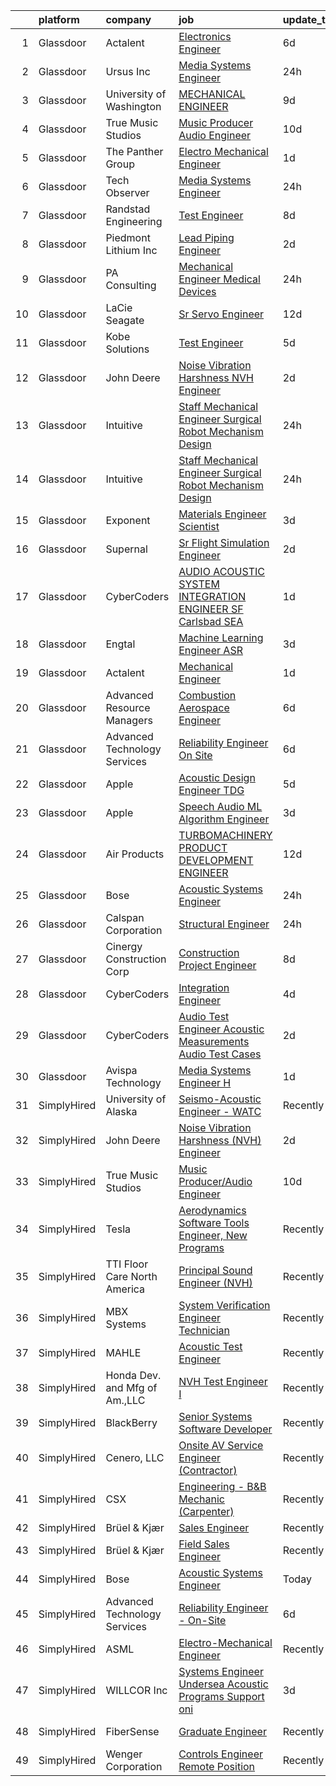 

|    | platform    | company                       | job                                                                                                                                                                                                                                                                                                                                                                                                                                                                                                                                                                                                                                                                                                                                                                                                                                                                                                                                                                                                                                                                                                                                                                                                                                                                                                                                                                                                                                           | update_time   | location                |
|---:|:------------|:------------------------------|:----------------------------------------------------------------------------------------------------------------------------------------------------------------------------------------------------------------------------------------------------------------------------------------------------------------------------------------------------------------------------------------------------------------------------------------------------------------------------------------------------------------------------------------------------------------------------------------------------------------------------------------------------------------------------------------------------------------------------------------------------------------------------------------------------------------------------------------------------------------------------------------------------------------------------------------------------------------------------------------------------------------------------------------------------------------------------------------------------------------------------------------------------------------------------------------------------------------------------------------------------------------------------------------------------------------------------------------------------------------------------------------------------------------------------------------------|:--------------|:------------------------|
|  1 | Glassdoor   | Actalent                      | [Electronics Engineer](https://www.glassdoor.com/partner/jobListing.htm?pos=121&ao=1110586&s=58&guid=0000018200a5b4228a1d9428e2c69896&src=GD_JOB_AD&t=SR&vt=w&ea=1&cs=1_58f9fa96&cb=1657868236487&jobListingId=1007993992996&cpc=654405A9B1E0A9F5&jrtk=3-0-1g80abd93klvt801-1g80abd9li7lr800-fdca7be9791c6d91--6NYlbfkN0ChYVx_I3yfZ_JDY3EFoivtqvi_stwnZ_kRt8Dowt_l_d1ydueao4NE-oUleRJ4yhjjaCXkLI6TM5SYnyHcA3bpY4C8sW-Te_wnZsZyggvTWR_945mmNxkFey5b-fTPWV4og34oVTZJA-HSzyUeXs1O-gGNWcbIZUgM8w35FISNkHYHJtwLbd3bV8m3cPw6YDt2PfpOdEGFBBcSS6fi_hGh3wDd8FCjxCDpypI1P77jxrNjSv3L3ZrSxJIcGlTeiwjfeSFDUDiTwgP-ButYr4JI91nxOP7mxcYM1E94o9rxamiC_wVdFQLaCIqWY-E5LMXBvXiAG5J68GitVQSrP00-LwwUlzDHX5ESbuiZGz3drovhOWLZFp92SqV1m5kx3caSYbLdRgEZFe8LICokvGt5thJPc15micEjg_BA2Utzn225-k3tYVP0apwuXO2ljpvZiLeOwzJUEat7gOQT3Sr90FpQVhqfvProV46AJUJOpGFRf1FNgcrEvydTrVWkN7JQTkpNN9sVF61p4AcZq7mHqwzN4tdEoXtf7tl3N856KrWK8nCG25ll4p9i7flY7zve-rFCT70z9iHIA9hL-V1gX5XHNQQKDiqLWeKGwKrSG6FmUGS-whsD_vquy88Mt9SEDM8xFI6hkpj_jWVFlQWnNc10TNLoq8c9vMio7ChU1Wb55FTJitSusbS50dI4UWcvGzRyc72xvh5BPUROl9AS1IF8-2yV0I9P1KJ1Pp6Kn1Na195XPrxm_BhoasTcUVc1EzELvkAfYXFqgcP049BueiftZjL5LF3B1XqUJYiiTVcuvQ4G4YdntCsZvCdxFnA8NmqOu9CgoNQ_CI9t6tEEkqGCT9k13kcAvWL5b0K7KrQ5Nbqx9IbFltwVMF_Qxc41Q3pM2MknHMe0JwBGy6xAgF5FVw-WLrn6WaaYmQMqxQE4PXm2yvy-CzhFqpn3O_vms2rD-tG_oEuQ07sD9C6_PgQDrmnivXk%3D)                                                                                 | 6d            | Liverpool, NY           |
|  2 | Glassdoor   | Ursus  Inc                    | [Media Systems Engineer](https://www.glassdoor.com/partner/jobListing.htm?pos=113&ao=1110586&s=58&guid=0000018200a5b4228a1d9428e2c69896&src=GD_JOB_AD&t=SR&vt=w&ea=1&cs=1_5f643c55&cb=1657868236485&jobListingId=1008005399357&cpc=65CC663E25211861&jrtk=3-0-1g80abd93klvt801-1g80abd9li7lr800-469d476bb688d871--6NYlbfkN0CT8vBT9H5mqECx2dfLV_FONLPDKpIRssxVwtj05Tmm4rA5I0VNOPdM1oYsK66ov5qK-W12bR39nuZdautxRzyQ-tGf7a9N_KMuh0rx3YgYPPY5iTDyRKJMbPf_7pbIvKAn50V0YNTgg89r0csQO1NGsAjxMMQGKMNR-W3G9CGqhLOp03UscYEcVuQ3dURH2dWW0Fu37qYkxgaoqQshM2G7t3T5MMRhQpiRUgd_d9SBcRXsrUb9NsXlvhUC9y4DoLCNi8J7oBgqiaGO398xM9mwFOZueDy4jYoIaXt7Y9eSkCQ3k11QKc-P-rmtsG5YnHHOHhSUnLb2sqpnTUDDvtRc-aMmDkPO6xyQsBVSWZRUZE-N4p5A9M--zLgmSLRLsOBfFeBYO8xkdeQfLxVFV6PioOQucK4e57CV2LR0Bx8c5ddQJmQEmzY0Bv3yUkx-RmLiaxwgD7-GHF7XMloycJ1QAdnkJ4YYa4jhubhHDU0AkU6K_RSK2ZnBH4kp36fiKm1H6ztu38eA4e-wqDq-wlQKFvkw9ebp88R-wpXd0RFl7VLsYEkxuCg2QvRu5OG7mq2LmotRmF7mS3jFQ5saU49LtIPkqeWbAAnpb60NxV4MhzG_wNXBLNSYaowyCn3FRlOPosfIypEiDDgOemhMcgML4K84UYtvoMOZ0X--pHSALLkuH3BuYEf-69ee7sIDZhzlGTRQs539V3GibFWzlJlzfLzjB7H8JoCZhL2jBYGZ4eOBbsMxS5PTtwS7nesyIvYu5tqEEB3-Dcy9MkvaD9VpUD-RuLJG5AKTpkUpPnDKXvGtP8auOismjXf2cdeiuc6LZQK2WNlI7nRdyEgHxDRDXu-eFoY7kvbfEckXH3Pk_sVH2vbbyerwsD0_HhHNcIu5E6tdTEzroxvS9zPa6TA9vgeZ0U2d7VraSuI3cPPeVXKIr6DpST60mj-JwqA28DM0pQsFFZIbLhOg-fAq_vIhLxtNrmPXF3fie2IpTwC4428CAbhNQndFRzB3hyyQcdzSZyATyeHNIQ%3D%3D)                                 | 24h           | San Francisco, CA       |
|  3 | Glassdoor   | University of Washington      | [MECHANICAL ENGINEER](https://www.glassdoor.com/partner/jobListing.htm?pos=130&ao=1136043&s=58&guid=0000018200a5b4228a1d9428e2c69896&src=GD_JOB_AD&t=SR&vt=w&cs=1_0ff2c4d6&cb=1657868236487&jobListingId=1007985898093&jrtk=3-0-1g80abd93klvt801-1g80abd9li7lr800-a614f354b9d89c6c-)                                                                                                                                                                                                                                                                                                                                                                                                                                                                                                                                                                                                                                                                                                                                                                                                                                                                                                                                                                                                                                                                                                                                                          | 9d            | Seattle, WA             |
|  4 | Glassdoor   | True Music Studios            | [Music Producer Audio Engineer](https://www.glassdoor.com/partner/jobListing.htm?pos=111&ao=1110586&s=58&guid=0000018200a5b4228a1d9428e2c69896&src=GD_JOB_AD&t=SR&vt=w&ea=1&cs=1_c09cd7e4&cb=1657868236485&jobListingId=1007982844153&cpc=9DC6E4D8324653EE&jrtk=3-0-1g80abd93klvt801-1g80abd9li7lr800-e9ad603f9e1e1b90--6NYlbfkN0Cclaa377q9GeGOs9YARfq_eCDzB33vFgKlz5yYjo8czEdQQh3p8lYfEptMOoQyBJ7vsIfvVrQSJWNSSVEZI10H-7dZwhNuTLvz-qEP_0j4K4QBnJ4CqLCnpYSlWHbBS4qIZQgqN5MCnUg--oZJjHYXCubqSoCaROBEaetwyPCIiDI7YfS0l3UIgBx9lj3JYF2t_diEsAY7ZxukFeSvS6Jw1rFoO3ZqXf-EM3BpkSp8PPbjW6SGiwHCn1IQ0rGq8vpxrO_r9o8oOF7mKn2hTNQtMU1ydK5DqcuqIaegt7KGL6t1hV2OJpJxLDsQstdr0IhCuVC-J1UghGMa7PfgeSDGYJ3hSLC3pjupXkaAK39T82NoVfJA0XGvGkhX5Mti0-iwkEH_eG1-3KxrysO8SjO6c52sC6ZdwQyF8r70NB-TAiHOjLiOhi6xBzjGU9uFemGBAfzmfWbjVu8Anvyb3iJcBmMlzgC_aT_XE0braYNcMjHGYxULWU6IRwc0ZnnQQDUVFmTpcpeb7g%3D%3D)                                                                                                                                                                                                                                                                                                                                                                                                                                                                                                                                                          | 10d           | Smithfield, RI          |
|  5 | Glassdoor   | The Panther Group             | [Electro Mechanical Engineer](https://www.glassdoor.com/partner/jobListing.htm?pos=120&ao=1110586&s=58&guid=0000018200a5b4228a1d9428e2c69896&src=GD_JOB_AD&t=SR&vt=w&ea=1&cs=1_0c0c19de&cb=1657868236486&jobListingId=1008002917089&cpc=FB7E4A1762AE5BEC&jrtk=3-0-1g80abd93klvt801-1g80abd9li7lr800-a955d16cff31ffd3--6NYlbfkN0CNPMheye81CzYnvunZY7yovNfSZKsgaMjzK-BTgXufI2fDZqb14OtID8EITmQy8dMLAgwlopokQOIPrB0TEOySzrRRwcpUcOxzWFhLIy7r-JAL8rWW2b2ZkVhm7h48yTMjNtVJfPhNI8bZ4Rpc3CNl9aWPzctMvoKRdxztlERsHefcJTkGC2U83jEkIds4X9ojztxRHznVskkM8VpWf-YZpt4zHZxi1jljG0u-MgTKQf0k187hnRmP2bBA6R5JcG2A-qpLc2-DtimgMTAbck8BmbXmz_jZhoIe_YYX_j36s0fc6TBHW7VZk9XuBB8nRLW-plun0UFW_g2zYXVMvd3fnDP5XgNRZNatho6Yej-7PHnieJw9DjlEnkVQxl68EJRvL9pHKFo7R9g7cZ8ClFYbrYCsCkjkZ0LoPnppPYhFAcHwTkaxdoE4ovprP7H3Vu-bgJ2gq3kSd62op67QNfs_copQNEAVmoR8BZ5Vmeg-uZAe9ChJ8I-UC8RyFoLZ98006d8R37uqoQ%3D%3D)                                                                                                                                                                                                                                                                                                                                                                                                                                                                                                                                                            | 1d            | Westford, MA            |
|  6 | Glassdoor   | Tech Observer                 | [Media Systems Engineer](https://www.glassdoor.com/partner/jobListing.htm?pos=108&ao=1110586&s=58&guid=0000018200a5b4228a1d9428e2c69896&src=GD_JOB_AD&t=SR&vt=w&ea=1&cs=1_267882e3&cb=1657868236485&jobListingId=1008005629906&cpc=923E3B470662C757&jrtk=3-0-1g80abd93klvt801-1g80abd9li7lr800-7d859e12378c66fb--6NYlbfkN0DwzaZ45AjuFEhFT9KwFX_q7sNMQy9EFjVMMpOcxsPwAlMA7ZxW7g0TFsivKbK7f6KxzYOXvJ9pCJohPd_te5tEp8eDUIMDKtr5u9SamRSzgrdNCHb2SFcOVNIe3Ankbjg-qaEw7ezpSQ8jMG8dvpOeliQja8EFjHvpBDeO5JQ7x2iwPHPHSxLX-8qH0GhMlzdO91CeDWQuBw48t9li2mpVN6hbA6OnyOiIcJprOuNmdILHNSLuBOBqpOpkUhynohIiwF2RUpCgVICiBUntV2DctCQySBfNKIKrkrYvbkzzfa8E1P7PwiaNzJPYu8QnHLPpT_rN8855U6ccknXlE7H6sZ1nGw8DGJfqZrnlDaQqX90gjokZAc2G1EcIPdpW8XYf2i2386wozFwEilKfcpUVsxiesBAU2CwBEgN8-o4WjxDB14i-PkkCRK7TcfpCO8ogf4SN6CBsHEU7W5-v_WW7Lj5c5U3P6J8BSlHC_6kRrMVDuRafkTtOnD4p6mYmw2tUcxp-sgna3txWzlgFR6IWq4C7psPSeDU%3D)                                                                                                                                                                                                                                                                                                                                                                                                                                                                                                                                               | 24h           | San Francisco, CA       |
|  7 | Glassdoor   | Randstad Engineering          | [Test Engineer](https://www.glassdoor.com/partner/jobListing.htm?pos=118&ao=1110586&s=58&guid=0000018200a5b4228a1d9428e2c69896&src=GD_JOB_AD&t=SR&vt=w&ea=1&cs=1_50190bff&cb=1657868236486&jobListingId=1007987864467&cpc=FB7E4A1762AE5BEC&jrtk=3-0-1g80abd93klvt801-1g80abd9li7lr800-d97b2e97ce92950c--6NYlbfkN0BDx217eft1lC7uqItkaModCFPNh_e0lnHdKkvEJecXwu4gIqA7CFTnvSYR8MShG5Y1WihNtT4NjKj82PUl6RfqF8WWcK5kgAM0E3Ql3LdTzHDKqViLZN5xr66GgksX6_kOtbjxQ_n6en1OOHgEmABqs_h6ymwHvB23j5OXUYgulk5Qkuztf_5f5S1bKwbRqz-I6r8N5qQ2qS0EQHzieLQ4yLxxlrijRgu1o1gjcMA6UJIkmo4Qu6S0vwsBTIZY3H7c5jtNm8DDr-njY9tb3-Egaixz7F6GX6jwxfz_Gtxb6l07lT154DhC6ioJytW5OZYSS88lJnP5S_BnlIgDmQf5njdgqpUNWagovWBc7k8hVGD8NYWr5NTZQ8FC_SNX6IWArvCqvgiWTOyGmsXEKjYydV11CdgUF7zlGOkGVySWC1eDR0pJuDxrjHAOFr2v3-LsFR79kjU_9XK3Vp4AghMIG3zDB8bPqB_Y4vnZDUVh791mWVjTUi_bEoHzfLBmam2X1kVWeUdC-DE_5IPyD9UBVsBSBLGuoi3tavET6ROyqccwiqyZL6YLPU1S-vgs9XfvvLdVuDOCFOVF_5RtUjppC4XTgON5MkRKy28CvLbH-s4k3gEvsBBi_wYT_FhYTQddA-tgjJSuGg%3D%3D)                                                                                                                                                                                                                                                                                                                                                                                                                                          | 8d            | Lithia Springs, GA      |
|  8 | Glassdoor   | Piedmont Lithium  Inc         | [Lead Piping Engineer](https://www.glassdoor.com/partner/jobListing.htm?pos=102&ao=1110586&s=58&guid=0000018200a5b4228a1d9428e2c69896&src=GD_JOB_AD&t=SR&vt=w&ea=1&cs=1_ad0019bc&cb=1657868236482&jobListingId=1008001468800&cpc=412D8C26869823CD&jrtk=3-0-1g80abd93klvt801-1g80abd9li7lr800-a0b7ebbc51033dca--6NYlbfkN0D0ZqxdZg2TwcIemQ4yr89eGinLCR7bn2QHXosobzuZIJSor4ZPVBOT3B3LgUpy3_-szM6RX6oaQu1ulbbXGBBFeozfYDS9TiibrcR53XS2_UH5draXExadBLWQBRLxbUDaijUqsKygY5ElBfmdcKI60U20sdncDtfz24WXsyuqTUNsVizspID3-l2H5zGT8jup9RFEvVEVYuZMcUCd15D1UWT5mVSuZgw0s9BVm99cHsWbdO6SkeZcZumVi8Z-e9quUyhq2ufH8luVTmQZ7dIn8qgJuADseL2FXJWz7RTnZT8_w28k5yC8AYwBn3mDQPcSii98wjHC159DJAG2OwU9qU9PmA8jDBlvWHR0yCU3a1u4ABOJ-lLnAPwU69BXjKGC9cVNnwDl0yv7yYZPjg-6Iki_WUgvcxoqDcofltUHcJMNnJfWotRnjhgnoL9rNJTf4hq_zySWdhA3zHPEU5llvEk9jzB1by6_HhFrSSnOew-ywWCj9XSq9ZPPsIzxAbiCgwJlwg-FTw%3D%3D)                                                                                                                                                                                                                                                                                                                                                                                                                                                                                                                                                                   | 2d            | Charlotte, NC           |
|  9 | Glassdoor   | PA Consulting                 | [Mechanical Engineer Medical Devices](https://www.glassdoor.com/partner/jobListing.htm?pos=124&ao=1136043&s=58&guid=0000018200a5b4228a1d9428e2c69896&src=GD_JOB_AD&t=SR&vt=w&cs=1_9b7605fe&cb=1657868236486&jobListingId=1008007015990&jrtk=3-0-1g80abd93klvt801-1g80abd9li7lr800-c335d696659ac9f9-)                                                                                                                                                                                                                                                                                                                                                                                                                                                                                                                                                                                                                                                                                                                                                                                                                                                                                                                                                                                                                                                                                                                                          | 24h           | San Francisco, CA       |
| 10 | Glassdoor   | LaCie Seagate                 | [Sr Servo Engineer](https://www.glassdoor.com/partner/jobListing.htm?pos=122&ao=1110586&s=58&guid=0000018200a5b4228a1d9428e2c69896&src=GD_JOB_AD&t=SR&vt=w&cs=1_f0903b5e&cb=1657868236486&jobListingId=1007978474343&cpc=8795CF9063CD573D&jrtk=3-0-1g80abd93klvt801-1g80abd9li7lr800-b4d429cffd9dd0bf--6NYlbfkN0BVweAbpb_qTG7kONbvOXWOFpMik4mIBI_owmbH0tVOH8GIYTflTy_o4IUi18-ZUUyDH56jzXsi4Yd0jbqxjbt2uybHB3WUFjdOGXfb1sS0wXcTrS2bmmDIjza3lfxt8m96sMgaU_NGuXrpBm5slqcuo3ORsfiCWvZONU1hhP7extr645wA7d_zf8VJ-n2XNCBJC7yvMLpdCtp4C3CsCPQ1ZHiPstwzwdHHyYQMPsw2Y7dLPguNXCWVAOJzbyKUojCmASnMz_ixbzsFxeUGyY7oWb3OGqEI5r4RY8GmwHO8pGRdSNl9DT9ACicWZulJ4_mcnh6kim7J626d9XfzAblfcifWqeLqK77QqRfgONqUkT8KIMM3te41NG_Lw5NMMKoC4v_5kStcJksnFSlyICg4H9Yvih2wbyt8Y8h2Mz35r9pEyzN5JBVknvBrHcPtfNWglpWAe4v7p4RccqPQo1CBrGGesy1JFNfrxJB_dspkKzbpwHKu0P_fSqRFxHAilPvRZ7SFjt6aBdiOqLXYohV_u-GmmNSwdnjfWK3mdy4kBmyDtwwBmcDQqAM6aNbIOjVCFh8_7Vb1UTivMA_JTXgYtxduZS4VoKOUOqdaIWbn4darWCqFtMBHbzpsbQiW7_U17YjM6zg1fZGFkx0tMjUbmqIS5ZsUyk0dx1UbWQbrJdRSJuzXeR3XMZJuIxwpME07oXPHWp1CjpqmQiDLTHuXguDxWeZ25QkN5JMX_iPFNMdlh5fiwB83W1rc_p6AlJiGfNHrx2tQAi0CKCMPkowRn-ywQP5toA3sIE36g1gl7FLOQUkbGEut)                                                                                                                                                                                                                                                                       | 12d           | China, ME               |
| 11 | Glassdoor   | Kobe Solutions                | [Test Engineer](https://www.glassdoor.com/partner/jobListing.htm?pos=109&ao=1110586&s=58&guid=0000018200a5b4228a1d9428e2c69896&src=GD_JOB_AD&t=SR&vt=w&ea=1&cs=1_6c3c3f59&cb=1657868236485&jobListingId=1007994163416&cpc=74FD5BE86273CE52&jrtk=3-0-1g80abd93klvt801-1g80abd9li7lr800-1f550d8df26e2146--6NYlbfkN0CtwOkgDuej6vPfWODMxjOIyNEohQmdYMppGq8y8dOpBpQU0a6GBGh4fAhy4oqSDQ0JsRv5PMI5_sT3jN4xW8V1rzuuyuOD0KBWGdlKU-jAyOFxRFYSshWaUNgWjEq9Rd0qedPLsddo0oVbWI4_EqMAMb0IUZZRbAfg4MLgFeBhF4KJfnNu6Kw86UAMDyNnIbXEe7TZTri0E_awvnOpEl-05T_qJR_m55RAHDrWdxQGHpMCxpOyqtKjR8cHrSAq99PVdGwpwcqJNH6elCp5M9uAcchEgum_MrnVX_84Qgvx6seM4dkhuy98awAY9A8v41Pn4UAalLhjIN7K5sQOyC9pJQKP5I-fv1GENfEM7JOseU5TX7C39oi3X3QerGZc4alWVdXzRchCiBEDhJ6tJiRKghTcFms_NV5IjVYZ4DAoeZayVWtABz2hwRfGak5UmzEnbkSO1TOlxft8LF28OxPv89jUhR2PtjfD9Q1QwBLuJTwdin8ml7GSK4N9oHXo3K0%3D)                                                                                                                                                                                                                                                                                                                                                                                                                                                                                                                                                                                        | 5d            | Tempe, AZ               |
| 12 | Glassdoor   | John Deere                    | [Noise Vibration Harshness  NVH  Engineer](https://www.glassdoor.com/partner/jobListing.htm?pos=126&ao=1136043&s=58&guid=0000018200a5b4228a1d9428e2c69896&src=GD_JOB_AD&t=SR&vt=w&cs=1_9d78bf7a&cb=1657868236487&jobListingId=1008000735216&jrtk=3-0-1g80abd93klvt801-1g80abd9li7lr800-dd2cb520603bd86d-)                                                                                                                                                                                                                                                                                                                                                                                                                                                                                                                                                                                                                                                                                                                                                                                                                                                                                                                                                                                                                                                                                                                                     | 2d            | Waterloo, IA            |
| 13 | Glassdoor   | Intuitive                     | [Staff Mechanical Engineer   Surgical Robot Mechanism Design](https://www.glassdoor.com/partner/jobListing.htm?pos=125&ao=1136043&s=58&guid=0000018200a5b4228a1d9428e2c69896&src=GD_JOB_AD&t=SR&vt=w&cs=1_893e2f3b&cb=1657868236487&jobListingId=1008007022337&jrtk=3-0-1g80abd93klvt801-1g80abd9li7lr800-56552dd39ab42d9e-)                                                                                                                                                                                                                                                                                                                                                                                                                                                                                                                                                                                                                                                                                                                                                                                                                                                                                                                                                                                                                                                                                                                  | 24h           | Sunnyvale, CA           |
| 14 | Glassdoor   | Intuitive                     | [Staff Mechanical Engineer   Surgical Robot Mechanism Design](https://www.glassdoor.com/partner/jobListing.htm?pos=110&ao=1110586&s=58&guid=0000018200a5b4228a1d9428e2c69896&src=GD_JOB_AD&t=SR&vt=w&cs=1_524177c8&cb=1657868236484&jobListingId=1008004896462&cpc=39721386339D0809&jrtk=3-0-1g80abd93klvt801-1g80abd9li7lr800-41a99cf9301d8b27--6NYlbfkN0CVLFxT82VtNfmvsP972c4UTK5cNMgB9zFKAkCpYhwDBfJSwXGaL5yqnr-uZXbRyMcm4BL0AxaLhrfLPL_JsWm-AnJDOH7eBLWYqC5K2KIBMdY_viBRzylTr1qEDbPehzlACYMPHLEBkEnQGvrI42TdQPDsF7Iqk7X--j-MSLu7pzDJyULkKa6cYylc7zyttrkubX0NcbSUt0bX4pvXNAOmcUau19cLORyAKYBwEfU0Uya9wrI8HE5O9lwBvcWRsVoguI8rYhsG2tHXuQ8qqrZwSghuWpRF-RrV74C5T50efFU9eSUbLXhf83VFTeusGd2cf9JGFEfvVXx8T8Yd3A7XEdz15er3kWmNqeIUJ6Kr8VetCjy1_XGLtRiVTCS-e_UGybuSNPVo_NJ2jPrbrLYjnR70tHDl0MxCQceHZRClJK5X0_B3W-00PYuPT6frxiEFDoiKVXKNKdUZ18ATK65NaxzzogjflUX8OkqoYcVduVlBnNzfO3o4JIn28ObexJBp2oq5LYdfXblOVidXIhccWX0eIQK10rXCJWbFMDJZv2ej9fbUPqUgdsGpZv5aC1Sebuy44JXag1bEHEXXKW5XtYKWg75-vrzPK0yUbbXHce894ZM9Nk1OLpOVO1uY5oHOXGXO0HSEYF49HyB8T7qB_yFOJ0JSQdmgLbFdgWlYgHlrMTRP_ULKVB80_M5331mL_WHbK9nezzUIUf9oSQT_LwsjXvcMrmJ0BwVyI2FGKrNaU02G05V0GPozip6xcQAt9Qzc4WSI5b8tdcyOemIgZzJlurc7fEhsH6zXxCRZ37fn7RSfLwVFH0PylVQI7gTuzcr_Z0mpAO6dOyhJd7mqVIvhg5ED3S75ycZacPWojR5LNXrPpSQnrFVknaFx2LVHwTT1pOb2KhtXTd5vaEMMwY0f_GWRO95sVahv6X2FRiGCqDndN3DcHyuV2k6MB3w_ijk1xVqdjpU-mjy5ACgW6AJMIPLYLa3Vw0En51zVWokqbDW-aKy7XRbAj7RHSJ9Nbk87-HHM2Q%3D%3D) | 24h           | Sunnyvale, CA           |
| 15 | Glassdoor   | Exponent                      | [Materials Engineer Scientist](https://www.glassdoor.com/partner/jobListing.htm?pos=123&ao=1136043&s=58&guid=0000018200a5b4228a1d9428e2c69896&src=GD_JOB_AD&t=SR&vt=w&cs=1_50d6c5c9&cb=1657868236486&jobListingId=1007997793659&jrtk=3-0-1g80abd93klvt801-1g80abd9li7lr800-8e7e53509c7f23a8-)                                                                                                                                                                                                                                                                                                                                                                                                                                                                                                                                                                                                                                                                                                                                                                                                                                                                                                                                                                                                                                                                                                                                                 | 3d            | Menlo Park, CA          |
| 16 | Glassdoor   | Supernal                      | [Sr  Flight Simulation Engineer](https://www.glassdoor.com/partner/jobListing.htm?pos=103&ao=1110586&s=58&guid=0000018200a5b4228a1d9428e2c69896&src=GD_JOB_AD&t=SR&vt=w&cs=1_be8334a6&cb=1657868236482&jobListingId=1007999465180&cpc=D01F56F24F237C35&jrtk=3-0-1g80abd93klvt801-1g80abd9li7lr800-870ac006dea8b0a9--6NYlbfkN0Ccg7ImYjeAirhg7Bq-IeAuPvIhWFhDQgCdPewo4vs307Y0fZHyujNP_iBYd2DZpe2ZiyOGq3HLvE9QyHphgYr3tVfhE4xaBDKNa-fcYgHJoIpy5Ezqax3WS4PvdN7gki0ckJUP30_nJ5WtYG08HyBCQrJynsMdsXePaZO5WMIDUtWoBB9LMaoR6xkbZOia5JCqGDL6wa5y3vBpsEmKLuq82td0ZWBQLYpn4OQYEWK3W109SyNHTA1LbUNPbHEnnB1u4Afg6oe_mTWBpdaU_VATLox3DU5VH2SBLkOILrBBFyLlLI2XcoPgEaDBNIyHOVHk_36xCgXfXahE3PkYUm0sgUGQRZrST1OROYS1RW8UeyaI3xKNI-2NDdjGjNfnb5OWhNupsJXb0eKv0VFQEDqS_Q77_rOvqHWtQXOgXCcPwmeoYvcorIqxXpKSzyD2YWk%3D)                                                                                                                                                                                                                                                                                                                                                                                                                                                                                                                                                                                                                                            | 2d            | Irvine, CA              |
| 17 | Glassdoor   | CyberCoders                   | [AUDIO   ACOUSTIC SYSTEM INTEGRATION ENGINEER  SF Carlsbad  SEA ](https://www.glassdoor.com/partner/jobListing.htm?pos=115&ao=1110586&s=58&guid=0000018200a5b4228a1d9428e2c69896&src=GD_JOB_AD&t=SR&vt=w&ea=1&cs=1_62a1763d&cb=1657868236486&jobListingId=1008003039662&cpc=F4EED0218A761C36&jrtk=3-0-1g80abd93klvt801-1g80abd9li7lr800-e32baabdc9d66c73--6NYlbfkN0CpFJQzrgRR8WqXWK1qKKEqALWJw739KlKqr2H-MSI4eoBlI4EFrmor2FYZMP3muM0j5H2zccCLKl_0bZK7_MP54-UQ7oKSsvv7b9hp2543lgURBfXQU5Mh1xyr_LQo2NUCy34zZPokTjaVEhJDlsgvgEGB0oJYu5pLVwN6bP2Wp6e2gekSoTWRntcwZx_lr02B1WhvypQ6xFvm1GAs-2rGv1agw63fwGAuVzABlAk2AOHKZgId7D_2SRbhver7xvml_R1Ic8kpA5oOKEsEjvugxoBRCdED3rxgKHBC_IVZvKLcPWXvYXJnMfNyBYcZFmDoVk7fkX-n7_UMWtlyaY7Oy3A_EKetrV5akOldTdjZusgUcerGpljNkCPAIyAHYRyVw0JAMFq7lnfHxylO4O6NW0Fz5qvuf2d50plFGqkDf0G__GWzjiMkoNVGY5swM-HwEBaDZ9IiaYtxgf976AEYbxW3oe5AmrS9D6_T7_Jb11VZ2oA8fud1-NtPgK60EQGf3f894s3RpeUW-s4sqQeJBuGYw7HjVHoQa8kYpz584sYIWBdVeK6Q_eGtiSNOvlnlm8UgH2JDFz9fzvXgzgTOFyXhJP7Z4DwPN0qF4ywxuKcFaaza3F8ZswuqidL7oRRJBtzipEfy0u_22qVdLcSiqx_8ltnLxjCeacuuQohd6ub2SEcc6CQYEleOUKnCvBOsNsG-Qy0OOZ4_n1DBB-Zsj67Z4fcipQ1nWxoONzavDUkmi6ewqAbJ4jWrd7XkICcdLLkG8G3JT7GMPgrwR7UDjlYbDofCqYgfSDVskZ4xfIVnHUsGHIqVcDl_CTBkMh8eVBRK1aYi94yel0sCoZxLFb-9ZJnEcy3mfqk9qT5UsjQvFDqeCkcT890Kg3U94JdCoV6e2bCjm3n5BziOWl9qtwYuSblUUsX9n1Hz1tCsrIbwAcuinxnWXUSVnAmM6_uUtmNot1B8m0x1aBGZbY-p48X4-uv6i9kZI-fKcvVmIQ%3D%3D)                        | 1d            | South San Francisco, CA |
| 18 | Glassdoor   | Engtal                        | [Machine Learning Engineer  ASR ](https://www.glassdoor.com/partner/jobListing.htm?pos=116&ao=1110586&s=58&guid=0000018200a5b4228a1d9428e2c69896&src=GD_JOB_AD&t=SR&vt=w&ea=1&cs=1_54a7aecd&cb=1657868236486&jobListingId=1007997755452&cpc=451933188B21919D&jrtk=3-0-1g80abd93klvt801-1g80abd9li7lr800-57c54c87bb7028a4--6NYlbfkN0B7Z8t6fEMDh_BTkcJVPNJicKvZQEBTy5HSwyHa20ewqmyfWNXjNsfvmtdqiCQm-EwkGVhWC41tiaOwT4RJOvFaYLrX-A9mBxUONdVTB_Ej1QsSiwNN0O5IOk9T5wRqEiv7VuoY3SrlmO56p9giBbb46N8MiM-T9iL_-j5hpUSJaWwarBZeVvyE6bPuUp_PSh5FDizlB_xBaEo4hlVKqtOPHUDkhQ0GOg9JW0b0LvDxx0GRCztmmRgJ2L3aBaFfV7pHLQtsvfnZL67cWuTyjWOE6XAYQCMPRAgZbGwKgpCynDHocMi5buEsuMAeU8K23K6uSO39IbOsI8YNwFklZPMnEZOFLoTxRPeUxudEYLcLz7taZHTV8LvH3-bO2uh4snj3ubZftyVbqifllnIL6IBM1BSQi5X-SKWJtUNMdGgeG31TKpmG5BJm1-HLoBgbYR52RGv1OrWMqbTNb0Mpm96-xZXanzyW67QmdArg4fVRZ_c7YyJLd5LIcvNh7LaE2WAabuWMvFmL3YndIuipZOuk)                                                                                                                                                                                                                                                                                                                                                                                                                                                                                                                                                    | 3d            | Remote                  |
| 19 | Glassdoor   | Actalent                      | [Mechanical Engineer](https://www.glassdoor.com/partner/jobListing.htm?pos=119&ao=1110586&s=58&guid=0000018200a5b4228a1d9428e2c69896&src=GD_JOB_AD&t=SR&vt=w&ea=1&cs=1_1159a826&cb=1657868236486&jobListingId=1008004163551&cpc=155EB9D5185558AF&jrtk=3-0-1g80abd93klvt801-1g80abd9li7lr800-e2987cea1d3df40f--6NYlbfkN0ChYVx_I3yfZ_JDY3EFoivtqvi_stwnZ_kRt8Dowt_l_d1ydueao4NE-oUleRJ4yhgpYyY0oexsXsHmNJeuGx_3FWqQtIMQq5o50H1F9pDabhDpXuhTaOXoa2BZEIOVCj_LT1JmGM9WLxUlgS7H6r7jZztCHMGGhsrTrKZyaB6yFmgRCss-xPwKIOTy4fpFnEsss-JZX9YX7-tbOXUWPwT1WQeslQ8Bp7f4dlKiCvwELEFfzBujfcuqOr0BDYb3ZXhvSuZ2ypuPf1zlBNuJOU5EvUpzVRYzcQUNkkgkXfRTlPXZLMC_v7QxP1E_nFrJD528EUWsXxtpWNm9ISMCZ9JXw51JlBnVtLItFcQnjF3JnRxz48tGhY0rT8Y1JVZIgsuVgBWw2CkvIWEoJl9UzYL7AAIMS9JBS36MT0eLiVbciu0z4Ubq2MpLqeyJoxTDjRRWzBpgHuyxJwWBjikLiDDNQ9bPwgLUq3lHpaXBsXA4F_aigIw46JJYjsznltqKinek0HoH4nJ_sXuif34AeqdsHccejDjMeJy1BTY2hCa6VqHmVAZSKfeKRjYGPpvbgD_fi3aBUanvrMhq4mmoM4dH2k5j44Dof3JRLd1uA3VYxm8VRceJ_ioaqyR-E2azTrcPOd1ZLzMfAY4jblkBRuKl6gnxvcyDpkXExj86zueX6x4wOUbUiriJKdEe0Vv7dQ3dqUTVrJeaubwo3Qv4hi38g8Sxe1nb3lASjjQxNShd8XmZ4GZDJqyneNqZ7plQ1xdQYUfMqPnRncQxdFApxa-DB30Bp7t1eMNCOfkuGwUWPYgG8YOnux4KmSoaWIYmQco0Kc6L-nLITK1RZj46aznhittA4s1YdnMBtbOCixDSow8r8qe4TS_XkA8J3YZyi1eW6aDvMCqOmHs2eJ7Ez6gQ55Kgoy-EaHfDlNZJODX3_zRzuGukMWqyRdSUMQNi-WvsoGqFTIv-Mj7pigEvkJ29Rz0eJvrfVw1QQSsRABh-xw%3D%3D)                                                                    | 1d            | Charlottesville, VA     |
| 20 | Glassdoor   | Advanced Resource Managers    | [Combustion Aerospace Engineer](https://www.glassdoor.com/partner/jobListing.htm?pos=105&ao=1110586&s=58&guid=0000018200a5b4228a1d9428e2c69896&src=GD_JOB_AD&t=SR&vt=w&ea=1&cs=1_eb82ae89&cb=1657868236484&jobListingId=1007993653577&cpc=5D10E799EF7E9049&jrtk=3-0-1g80abd93klvt801-1g80abd9li7lr800-c47e3d676968256f--6NYlbfkN0CNzb4Hs5xbuPnbVFjFzT9Ghi0vDdROB4hYY0Obqed2kL6ZbeRlcJz-7b38Z7nA4C7Kpl2ltYNJXQKv9GvCUGee7HGfPduMw9_RnrhfaVUXd70OdoNG5tyWMEuqWpBmGQIJ-r1PXiiZ9lhB3qfyYwRQ5YP7ztWc2hzVtxjpYZAVCp79Vtz6tsy_ChCI8mgW_GzePACKvAo7vMzckQ9tk7gs7UuLGhgCM4OT0OAKeIcIHxoOCQy91DEZ2BJ_IXKfKzSZqYf9wp6rkusy4t8UeBNlJQ3dXNm2IpRYBEmMe5uv8-dvgaqy0rApt-VrP1TWpPrJmt67o_Do_P2-oYU9qcoNCDFl6clilmXqzy0B9UWKRtD5zaSZoB3x11uwtflEUbLoaal1rFgl9a4Hy_hRlrhzraAt4GEcUUZlOIiY7126WfnSiXqUAelsc1pC5rDp-P0HuPzEf39KujQTAyV3q9gd8aUYIm93IxhMuprQQwQ7eyvS-OM5AWxx8fqaiiwxvNvvPWJcr6HNa5nm9pZUiQxEIwuxDLa4-cUJ9ZkR4_3A_Z9-0vCstSZBTsw-UJZEejuZtHhJ3Q2bow%3D%3D)                                                                                                                                                                                                                                                                                                                                                                                                                                                                                          | 6d            | Indianapolis, IN        |
| 21 | Glassdoor   | Advanced Technology Services  | [Reliability Engineer   On Site](https://www.glassdoor.com/partner/jobListing.htm?pos=101&ao=1110586&s=58&guid=0000018200a5b4228a1d9428e2c69896&src=GD_JOB_AD&t=SR&vt=w&cs=1_a030d5cd&cb=1657868236481&jobListingId=1007992893217&cpc=A30768B7258D0A01&jrtk=3-0-1g80abd93klvt801-1g80abd9li7lr800-04186c604e7cd986--6NYlbfkN0Ds348uJhgG24svJkFYk9t-UR4xXIDwpF4v8O9oi2NcqXfJdB4oeOuBeRE0rxaNEAZ7i9SrcWDuLCCrSD7cToQqqk6sXdFJXRWjPpIt76dG8KYCT0i2GPwUwZqPIueaEKTpO7TJdbzKwbjeoWSXdCTZoMTf85O4n0cW7oR5CVK8_K73-iRwMG2v0HILgezAx2VvnYObTJ89n1XNg7jOlCPECWSAcIH6WqogrlnaQMxbiWCQcypaARFTuKxlZpXNH2rtBJ1Vk7L6TYNkr0V7Fg3CrFhUYPOuyPl8GGmqbGmHAaX9CYLoAA_3OTR0OdNa2hnpYXJZXayCBrHtdRrq1bPjLn8Yh7x3KUsrGEr5EZrVHLbGhSpxr2Tvnmgy2pRzToLrWZ_efY4qts3fM0DYCjBgGWwAp1Tf-LpvtmhIGFpmfb_xSDV-J4pRNpE0v_ppNH1scoSFFGhhKg%3D%3D)                                                                                                                                                                                                                                                                                                                                                                                                                                                                                                                                                                                                                              | 6d            | Jacksonville, FL        |
| 22 | Glassdoor   | Apple                         | [Acoustic Design Engineer   TDG](https://www.glassdoor.com/partner/jobListing.htm?pos=129&ao=1136043&s=58&guid=0000018200a5b4228a1d9428e2c69896&src=GD_JOB_AD&t=SR&vt=w&cs=1_58ca2b7c&cb=1657868236487&jobListingId=1007994885774&jrtk=3-0-1g80abd93klvt801-1g80abd9li7lr800-b12d67cc08610de3-)                                                                                                                                                                                                                                                                                                                                                                                                                                                                                                                                                                                                                                                                                                                                                                                                                                                                                                                                                                                                                                                                                                                                               | 5d            | Cupertino, CA           |
| 23 | Glassdoor   | Apple                         | [Speech   Audio ML Algorithm Engineer](https://www.glassdoor.com/partner/jobListing.htm?pos=112&ao=1110586&s=58&guid=0000018200a5b4228a1d9428e2c69896&src=GD_JOB_AD&t=SR&vt=w&cs=1_a095ed2a&cb=1657868236485&jobListingId=1007996674309&cpc=334ABAF5D42DC775&jrtk=3-0-1g80abd93klvt801-1g80abd9li7lr800-bf490df8c5c8f72c--6NYlbfkN0BvKrLyj5gPmtZO9T8euul8TCxuuKNOtzRJOomxnwSEodTz2Bc-sPZl29JElYHfcoT5JkzkyDtcW2W4uvyqfu8T86FcrpwWp-zxD_GQy46AaRECjHS4gDgvhOd-XiwfhLC2IJWNQ1wR90-sTctugT53Ab4Nc0kbg5lcQK9_5XYRvceugbv3kpd48xN4J8zwsU03H2pWCLNjt8m8aJwK-21bTTvGzCq_g2zav8cCvmQa2sqz3pYAa451RIp82q82F-TwhCVjBp7-hANwwvBjpi0ZwMMuyLQZC5O9iHtDDbSXI5DISrUJQDUwAPmq9sRkdmTfpSg8JTdMeUoH29R9Q4i9wlqlfB4G1CPr32cm6uwo-vHtcGRksMkVnP0bD7ysc0g4TgJkCeaU69LnpQPNf_zGZIVDOYbg5awCDd7TqqZiE0OynAd7-_-gkpqL3uiArQd-zC5rVoEc6h6PYY5Yp9LTfiML--jy09kRANH1jNLIKFwoVkJ0_LGhF4CFLRLgAGHI1BYhZRCHfVnVQ8MO2dCNkZmMa43UXrbmi2P4GLGriNc9Yis1Dzg8OennUL3ecLKIT4f1QEnG8hQHfnhaGWu1Y6iFuzOekJFoAEByfytooZ9fx01grX-vavFa10BKZCChbL_k_V9Q55pRZr_fuQkZtPKwutoJGfGWh7hGc4juS2d9u279PPwQbSYvDTgvnLc97YdooYjmDYc_AmgvqedhyICw7BgkFPVgFQ42AwFvnoz7aIg9OT9UHtCSGVCEOgHgm0de5dnu0LR3560XY7A4Rb8XTbjrL7K6-Rm60MSswvdPWwx4X1eJuDz4OWIQMikLWECTkAZlsp3XW8Er2nMcxPBY_GkTuMqNIl3JjYbJ5iqWrGOcSZYJQov8PqbVAItJ8Ge0ElJHjLD8BkZfKrwWuUcsmHgXhdKnBqvIebwj3SUNSgWMI4fLNY707IGD6hpj8dh88PMhSrgHZzwNnd9L)                                                                                    | 3d            | Culver City, CA         |
| 24 | Glassdoor   | Air Products                  | [TURBOMACHINERY PRODUCT DEVELOPMENT ENGINEER](https://www.glassdoor.com/partner/jobListing.htm?pos=106&ao=1110586&s=58&guid=0000018200a5b4228a1d9428e2c69896&src=GD_JOB_AD&t=SR&vt=w&cs=1_aa0b9de8&cb=1657868236484&jobListingId=1007978500507&cpc=83630893E902B957&jrtk=3-0-1g80abd93klvt801-1g80abd9li7lr800-7dd0a22ffd22b2ab--6NYlbfkN0AEVkFsOi_nmqAnuT6w7H761lIqN12_Jd97PaERi9O1flMFGPUqzjLB-G4-qZ4Fs8OKE4Wrll-5TnCjwdaY02bY8NQaRqEPC1AcyATa25Hv8-OBr9DDydDjn2QCiXI0bCn3MHgIjyBDCmPv8wEZeZL-4q5Ie_X27M-fIcSXppSx2N0eFFx8w9qY8IN0EWmFicwGOxYK33f7JkbRQvPONHPZs5NpBv4Inx6xZ7d9wY_aw0vdaqL4OljPQLECCVQOpVTvSxrWKw-9HPDO2igbGbDyw_UEefhUNOt1kJNkKzGmuXOJiF52FZRQUGDJvfJP-UnT1EWmwAgt4e27nvThv126Kex042WS7QJB_-FO6v8a3Po7EQTSQmelWbnVnpHf_OwTytm6X0N84HUUYiyKMWFX5S7_olXONslzKQiSsOIXZtetYjHsaBizNBTKJuMzBVvTEd_cuBEPWyzk38F33zShBwGuYQa4Va-wlIXye0Zpdc6sjb5EZZyymr3cIO99wDDd-Cf8wsIQrcwsw6QGID8CLlES0lZFQHxVUKo4DyuuYnu9Irf5GhjHjiS-NwBctVmdd3Hc6ZXWt7ENGos-km_qCJIrCy9uIaHI1Lqpb9JngTJhpGOpvWlz)                                                                                                                                                                                                                                                                                                                                                                                                                                             | 12d           | Bethlehem, PA           |
| 25 | Glassdoor   | Bose                          | [Acoustic Systems Engineer](https://www.glassdoor.com/partner/jobListing.htm?pos=127&ao=1136043&s=58&guid=0000018200a5b4228a1d9428e2c69896&src=GD_JOB_AD&t=SR&vt=w&cs=1_cb34ceda&cb=1657868236487&jobListingId=1008005995606&jrtk=3-0-1g80abd93klvt801-1g80abd9li7lr800-841f39fc7631148c-)                                                                                                                                                                                                                                                                                                                                                                                                                                                                                                                                                                                                                                                                                                                                                                                                                                                                                                                                                                                                                                                                                                                                                    | 24h           | Framingham, MA          |
| 26 | Glassdoor   | Calspan Corporation           | [Structural Engineer](https://www.glassdoor.com/partner/jobListing.htm?pos=128&ao=1136043&s=58&guid=0000018200a5b4228a1d9428e2c69896&src=GD_JOB_AD&t=SR&vt=w&cs=1_440ead04&cb=1657868236487&jobListingId=1008006797347&jrtk=3-0-1g80abd93klvt801-1g80abd9li7lr800-5b4527cdba390b1f-)                                                                                                                                                                                                                                                                                                                                                                                                                                                                                                                                                                                                                                                                                                                                                                                                                                                                                                                                                                                                                                                                                                                                                          | 24h           | Saint Paul, MN          |
| 27 | Glassdoor   | Cinergy Construction Corp     | [Construction Project Engineer](https://www.glassdoor.com/partner/jobListing.htm?pos=104&ao=1110586&s=58&guid=0000018200a5b4228a1d9428e2c69896&src=GD_JOB_AD&t=SR&vt=w&ea=1&cs=1_e9a146d9&cb=1657868236483&jobListingId=1007987637041&cpc=3AA3C13EDDBAE8D2&jrtk=3-0-1g80abd93klvt801-1g80abd9li7lr800-ae652524c887ec09--6NYlbfkN0ACTeRvGRFS6hadW-07x_K1RnsIE8OdH4tufuZ5eRAiXj0gAa_UNCxgILxjyPCIXYqXzlBXj2Tyk2NpLM7cyVWATjpacSC1oNnGANRlrIhh4hhQjtAE8ez6MffbMa0SCydr0Tf5DekbShODnlSynmmknbe6vF86wMgZ2QTAlwu2zlrOcCjKH8GYuSRzfN7wbSrO8sEB547NAg3ki8gHeiUgIW0YzIqI1vMXi7dYWPz4LDqtDfHHVuqrF_9VLyrL0VMSvVixys_H3KVUx4Ssj1G7jdIUeKq0rc1AWZMmTLYe_p_L9-9WJsxaVjjO_gcd3mG7gKajc0HG9eCXc-yf60MLwaRw_onVqHZLjZ1ppJNEfJYm4LzipDvrUxDbg24D7MbxYsxP0quvZX4kJ7zob1qMeO5MqEoT33XENUy_Oi5c_bamNgQuIKExoJm6lRF7bAQiKBTE225tRBjyCKlVzXUoKxdQvsbhEpsmONG9abxGv5EgcimeRhliynAIiX97uPIlhrLcCb9Qy90h71ZQi8d7)                                                                                                                                                                                                                                                                                                                                                                                                                                                                                                                                                      | 8d            | Los Angeles, CA         |
| 28 | Glassdoor   | CyberCoders                   | [Integration Engineer](https://www.glassdoor.com/partner/jobListing.htm?pos=117&ao=1110586&s=58&guid=0000018200a5b4228a1d9428e2c69896&src=GD_JOB_AD&t=SR&vt=w&ea=1&cs=1_fc6f98cb&cb=1657868236486&jobListingId=1007995314912&cpc=FB7E4A1762AE5BEC&jrtk=3-0-1g80abd93klvt801-1g80abd9li7lr800-a0a65fd2794935aa--6NYlbfkN0CpFJQzrgRR8WqXWK1qKKEqALWJw739KlKqr2H-MSI4eoBlI4EFrmor2FYZMP3muM3BIApJ1Z86uM6lEB-2npWB2FJeragRMwfbg4BbwxwuOo86ImaQeth8vUTtTKn7OYx5bLIe7BjxxWFJOyA0FPqSqLV0-giOoju8j6QXzJ3NG3qoKWRjEaQmUzOjTTC9nQkuHd5XT-iA2tOPlwXb6VBb-HZCFmnVvlhowKQ4wRj07UrczhPupzP4oGf19Tn2DhbT-v0YPrmeBepQr8SL_LFgBZP5ReyzBNlNxZFUNmVJetscpL8TC7NWMonXXQnK_mGMvtH-ZgXOmCN0iwlFXk8NCeRtR3cvGCxW3OWoqOICrel4DHgR9VnhkixAvOzCcuT_yra1K9YAb2ejwUtxjL1r5xwjS3K8anV6dXWVo-XqCrid-0FOjx0B40oTReMaihIwvL3YI_TkACo1HBSGtjk0tBhLOE4BoSNGe3qamR0I7znEMjGMBdGMv8oM9aJadFvgRBX41TzJEk7W9F3cxkKdOXDmlpwF142PyD_Gjr9PS_y6Dyw_D4SKXyj1suwAw8DhkaTMcksbHU3Cz7Y2qoZAVd-nrzW-N3b_SVxdbItyqW16E1vQc-aNjcAgyEuWjAaRv32cj-mrpr7KHa1-OojG2-zH5esfqu7k92u6dbpnYllzOP4JMS8xkk0HFQJPe6J2aT9Q_I5Y_DhFiUfYCXv_-cHTVGpJsbMuIKeiWnRbnby0C1Cm2-TtjWFwrC92gvnEByfAoI8AnNB9QnY9zgKreg0BO94KehL8q9O-wgE4_qj3zmR-W39TB_fo-G5a9_EfaT2U8vLyOvc9hcvLEcVAW9oqhHBCu47speHyeNSD7VqNg3K5k-40RxEzRaeqCJ4HUqJuF9UmzNcMZJQXCLsa4ISG8JkSimnrIS93LKFqqNKS30TYu4iEmdmOEAVuruOlm3Mw3yFHMtfgR1BQwbrYWanmSx2pwi-mvjl5Ln4HLg%3D%3D)                                                                   | 4d            | Torrance, CA            |
| 29 | Glassdoor   | CyberCoders                   | [Audio Test Engineer  Acoustic Measurements Audio Test Cases](https://www.glassdoor.com/partner/jobListing.htm?pos=114&ao=1110586&s=58&guid=0000018200a5b4228a1d9428e2c69896&src=GD_JOB_AD&t=SR&vt=w&ea=1&cs=1_28763430&cb=1657868236486&jobListingId=1008000453084&cpc=F4EED0218A761C36&jrtk=3-0-1g80abd93klvt801-1g80abd9li7lr800-d0712cca2b50fd3c--6NYlbfkN0CpFJQzrgRR8WqXWK1qKKEqALWJw739KlKqr2H-MSI4eoBlI4EFrmor2FYZMP3muM3Wp3RyH9ty9WTUoQS-_UN7L32ZgNibJ5m8YL5gadzDnzGR6HuQfcoSu5MHrS5PUZIgx6uXlxTt6FOSF6l4YSZuujrRevYs0hmcZlfV_BXZcL86ue56ARJH32IWTMYenxAgniq6KPAqebLHYwNrGCFKYE8E4kY8o5KbAeE7PjC9-u71uQYDpWlkfTqZTknvCpTkl0ZYi6b4Y10nv6odoylky3JILljWkTHSqXc0-NWGEGeuiUDZzIYfR7GGqSLehEQJTeMpdJXwszElyyZzKU-KPWdlHoW-r8v2BqPGK8TiEb2kxQrRu00kKqMV71NJ8SzPSf3yNov9gPFOBoAufqcGBqAjInkgL58b8x4h32-FcMqmbZr85M7c3QtuVKqkm_cyfnyxpbbyFGbHjyc0N_V2Yn3CE462buyz42STqVjv0EXtuQZ4ncUz0ZAU6lnpDmKXV5sTlWp157KQQZSJ-a-ijw1r22xFTHKV7Zh4Q_dVmdz3qA_YNOlgi7Pt71zl0ODShuoTRgsgU-XNvYwyLYQYgPFslibCbrwFgwcrLglq2l0MVATllRxvKAkKidErC51lsNdPEDrTHKwp__-Ybo7muCsR7LB7IBXe22gh_pH0jcVnGIht5C18H1s1nTyVFS8_RfXu7SiDQhc2d9CtkHfx-mYnzW6oPC3Orcg6gFrMaak6KAEGRNBSldpBI6NBYo9AKdALs9G8XOwsHIfZCauDvVFEQM1FMkACwPu8vmCq4ut7G1MiBum0qWb0p7pSzizpcHLfFRrBXqlt45urf9qADZ8zVuJnF3CIs4_uaw64QQtomTrUE42AR1x604ZM32jtBxTCUq6sL_Q5zeu5D2uK4myV-cBWCfIXSb9Vjk4B_7-MW959gf4u9i0Mj5lM3XUj9WnwiXsVFf9tpEhKKNqzHLqnEB3ys1e6_29D4KhV18zIvZDQQlckN1KBH1g7PC0%3D)          | 2d            | Portland, OR            |
| 30 | Glassdoor   | Avispa Technology             | [Media Systems Engineer  H ](https://www.glassdoor.com/partner/jobListing.htm?pos=107&ao=1110586&s=58&guid=0000018200a5b4228a1d9428e2c69896&src=GD_JOB_AD&t=SR&vt=w&ea=1&cs=1_e1ccc4e6&cb=1657868236484&jobListingId=1008004006150&cpc=151E51E148764572&jrtk=3-0-1g80abd93klvt801-1g80abd9li7lr800-7b0ed3042ee064e2--6NYlbfkN0Dj2d0qKPEJP0fpBViK7V-TZwXvjpwqshPgAnSSx4qW-KrhPkyDM9HZN_F8jkueVARc9L6ii4sC7DvIAJKtKIxx1trfuxhN3C4ojyCCtT0L8_3rgSVObQUTndjHYdc7eFxlriFIvlRlZ6SQMf-0A0brCqn1zu5azVdg4bGqLJfbtBwm7VWpGk7OPjaI3y_03xEwIuQx2NUQsAiSedkqUhRUO8afZK9rQh0FFmSA57lB-ZjcA5sVTvUwGQe5oNylnrUe3QgKgBhm5ZA0ZLRBIDsRrlGdTaXP71Ha1kECOH9I-R4-OgpoRwFCraiaALwlDjDCbSzubSAjb9fWGO6YoFOha-Wy1Qahieg6-WkIuNpU1ZmZF7sv_5bPGtinMP4jF82I4AjhPgQGbAjXloJbNzfstcCoiinKwL69qn8nS-e3zHAYfEGf49tZCW1XT9aGkUEl0k5rCUEVgw8pm-LLs3vKMPtsrB1TtkY%3D)                                                                                                                                                                                                                                                                                                                                                                                                                                                                                                                                                                                                           | 1d            | San Francisco, CA       |
| 31 | SimplyHired | University of Alaska          | [Seismo-Acoustic Engineer - WATC](https://www.simplyhired.com/job/dkL64gI9DF9AdHFB2O91d1AYTtL9231NsADSrdiLg54FNIAqB6Z_ww?q=acoustic+engineer)                                                                                                                                                                                                                                                                                                                                                                                                                                                                                                                                                                                                                                                                                                                                                                                                                                                                                                                                                                                                                                                                                                                                                                                                                                                                                                 | Recently      | Fairbanks, AK           |
| 32 | SimplyHired | John Deere                    | [Noise Vibration Harshness (NVH) Engineer](https://www.simplyhired.com/job/-LxSj1i6KLGgT9VamPqW5mCOTrImWKOibFIJ9QkVjlmo7UMTcuhvRg?q=acoustic+engineer)                                                                                                                                                                                                                                                                                                                                                                                                                                                                                                                                                                                                                                                                                                                                                                                                                                                                                                                                                                                                                                                                                                                                                                                                                                                                                        | 2d            | Waterloo, IA            |
| 33 | SimplyHired | True Music Studios            | [Music Producer/Audio Engineer](https://www.simplyhired.com/job/6Ue9ErnKmIN0CiGc6YNknqnXfYGF8umQarjiJIWuUQugqNcwh7iIIA?q=acoustic+engineer)                                                                                                                                                                                                                                                                                                                                                                                                                                                                                                                                                                                                                                                                                                                                                                                                                                                                                                                                                                                                                                                                                                                                                                                                                                                                                                   | 10d           | Smithfield, RI          |
| 34 | SimplyHired | Tesla                         | [Aerodynamics Software Tools Engineer, New Programs](https://www.simplyhired.com/job/zO8gcthxFQqgNmwD9bdYUrhRy13Ovr3XTHhU0ibGJoZo7L7tcfLxOw?q=acoustic+engineer)                                                                                                                                                                                                                                                                                                                                                                                                                                                                                                                                                                                                                                                                                                                                                                                                                                                                                                                                                                                                                                                                                                                                                                                                                                                                              | Recently      | Hawthorne, CA           |
| 35 | SimplyHired | TTI Floor Care North America  | [Principal Sound Engineer (NVH)](https://www.simplyhired.com/job/fOP03YqFe32XiT_BeLUpyB1INqbzxKWFGR22Tqrrdl__8v_sIsQXUQ?q=acoustic+engineer)                                                                                                                                                                                                                                                                                                                                                                                                                                                                                                                                                                                                                                                                                                                                                                                                                                                                                                                                                                                                                                                                                                                                                                                                                                                                                                  | Recently      | Charlotte, NC           |
| 36 | SimplyHired | MBX Systems                   | [System Verification Engineer Technician](https://www.simplyhired.com/job/QtSgqewiDBvHn9E4ZygX-zmYt8ZXMAoeLMrKHQMCgUMwsqPVa9kTzg?q=acoustic+engineer)                                                                                                                                                                                                                                                                                                                                                                                                                                                                                                                                                                                                                                                                                                                                                                                                                                                                                                                                                                                                                                                                                                                                                                                                                                                                                         | Recently      | Libertyville, IL        |
| 37 | SimplyHired | MAHLE                         | [Acoustic Test Engineer](https://www.simplyhired.com/job/jkFxoHDyuRHJphbNuVXSzr0v3zVIAZcvvRZC40dJrDao0E0Wb4luAw?q=acoustic+engineer)                                                                                                                                                                                                                                                                                                                                                                                                                                                                                                                                                                                                                                                                                                                                                                                                                                                                                                                                                                                                                                                                                                                                                                                                                                                                                                          | Recently      | Troy, MI                |
| 38 | SimplyHired | Honda Dev. and Mfg of Am.,LLC | [NVH Test Engineer I](https://www.simplyhired.com/job/dzM2tqM6hbPybf6uIztWtTzqPMGRPNVEGf-3kTKcD--iHgjng2SoXQ?q=acoustic+engineer)                                                                                                                                                                                                                                                                                                                                                                                                                                                                                                                                                                                                                                                                                                                                                                                                                                                                                                                                                                                                                                                                                                                                                                                                                                                                                                             | Recently      | Ohio +1 location        |
| 39 | SimplyHired | BlackBerry                    | [Senior Systems Software Developer](https://www.simplyhired.com/job/PhJHZf4I2K7OhS334XumQNOqsGrTyQmExnRVoXbzH4weqXLfgLL67Q?q=acoustic+engineer)                                                                                                                                                                                                                                                                                                                                                                                                                                                                                                                                                                                                                                                                                                                                                                                                                                                                                                                                                                                                                                                                                                                                                                                                                                                                                               | Recently      | Novi, MI                |
| 40 | SimplyHired | Cenero, LLC                   | [Onsite AV Service Engineer (Contractor)](https://www.simplyhired.com/job/L0txaO-AVpfQvKzg26TFCH3ySWb9G2VjuQzQTZZ1uUADXwo0HACskw?q=acoustic+engineer)                                                                                                                                                                                                                                                                                                                                                                                                                                                                                                                                                                                                                                                                                                                                                                                                                                                                                                                                                                                                                                                                                                                                                                                                                                                                                         | Recently      | San Francisco, CA       |
| 41 | SimplyHired | CSX                           | [Engineering - B&B Mechanic (Carpenter)](https://www.simplyhired.com/job/3yQnQjpw2vPgn5wc6YX9vXSv8yaGpOZI6YIx7SLsGO1708KxVuGePg?q=acoustic+engineer)                                                                                                                                                                                                                                                                                                                                                                                                                                                                                                                                                                                                                                                                                                                                                                                                                                                                                                                                                                                                                                                                                                                                                                                                                                                                                          | Recently      | United States           |
| 42 | SimplyHired | Brüel & Kjær                  | [Sales Engineer](https://www.simplyhired.com/job/FcTwXWtIIVaFJXmqktGFL0cPE9XZSY9fCrCnr5oU0WKyUcoV0PmZwQ?q=acoustic+engineer)                                                                                                                                                                                                                                                                                                                                                                                                                                                                                                                                                                                                                                                                                                                                                                                                                                                                                                                                                                                                                                                                                                                                                                                                                                                                                                                  | Recently      | Canton, MI              |
| 43 | SimplyHired | Brüel & Kjær                  | [Field Sales Engineer](https://www.simplyhired.com/job/SDGonk9NRY3AcYv5uIUktOHBSbdSL3s5PMdghJf2q2dpIUS8mLWNVw?q=acoustic+engineer)                                                                                                                                                                                                                                                                                                                                                                                                                                                                                                                                                                                                                                                                                                                                                                                                                                                                                                                                                                                                                                                                                                                                                                                                                                                                                                            | Recently      | California              |
| 44 | SimplyHired | Bose                          | [Acoustic Systems Engineer](https://www.simplyhired.com/job/7qCtLraFdCM-T6L5AHN7HN5oXgJlmipHvJA48EW1Ceb6cL-H1KEbkA?q=acoustic+engineer)                                                                                                                                                                                                                                                                                                                                                                                                                                                                                                                                                                                                                                                                                                                                                                                                                                                                                                                                                                                                                                                                                                                                                                                                                                                                                                       | Today         | Framingham, MA          |
| 45 | SimplyHired | Advanced Technology Services  | [Reliability Engineer - On-Site](https://www.simplyhired.com/job/QhGGliYTTNXMx8Oc7M3D3_dfAIDEi66bt3behH5yYR0xEuu0aZkw7w?q=acoustic+engineer)                                                                                                                                                                                                                                                                                                                                                                                                                                                                                                                                                                                                                                                                                                                                                                                                                                                                                                                                                                                                                                                                                                                                                                                                                                                                                                  | 6d            | Jacksonville, FL        |
| 46 | SimplyHired | ASML                          | [Electro-Mechanical Engineer](https://www.simplyhired.com/job/MgEBWA-qNSFOosU_aBvVEy1Z0yminlEFv6Qr5qX_2_SzAHCweKWGTA?q=acoustic+engineer)                                                                                                                                                                                                                                                                                                                                                                                                                                                                                                                                                                                                                                                                                                                                                                                                                                                                                                                                                                                                                                                                                                                                                                                                                                                                                                     | Recently      | San Jose, CA            |
| 47 | SimplyHired | WILLCOR Inc                   | [Systems Engineer Undersea Acoustic Programs Support oni](https://www.simplyhired.com/job/hmox291bfgd4ffyKTNP9jhWVuZwGFDDcSuNX9mSadmQe29NqVCpJLg?q=acoustic+engineer)                                                                                                                                                                                                                                                                                                                                                                                                                                                                                                                                                                                                                                                                                                                                                                                                                                                                                                                                                                                                                                                                                                                                                                                                                                                                         | 3d            | Suitland, MD            |
| 48 | SimplyHired | FiberSense                    | [Graduate Engineer](https://www.simplyhired.com/job/-2Xn3I0zeJsly8Jx3MqXjUBsfKswzUcQkIwaZjJ0y1wyM4X7iWtnCg?q=acoustic+engineer)                                                                                                                                                                                                                                                                                                                                                                                                                                                                                                                                                                                                                                                                                                                                                                                                                                                                                                                                                                                                                                                                                                                                                                                                                                                                                                               | Recently      | San Francisco, CA       |
| 49 | SimplyHired | Wenger Corporation            | [Controls Engineer Remote Position](https://www.simplyhired.com/job/C9QduFyj__4ubVAsXOLOKIjCEnSCFKXUDPJu7RceDZdk_O2BbzTTCA?q=acoustic+engineer)                                                                                                                                                                                                                                                                                                                                                                                                                                                                                                                                                                                                                                                                                                                                                                                                                                                                                                                                                                                                                                                                                                                                                                                                                                                                                               | Recently      | Syracuse, NY            |